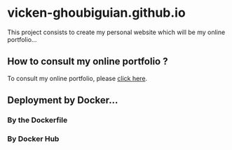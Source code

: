 # vicken-ghoubiguian.github.io

This project consists to create my personal website which will be my online portfolio...

## How to consult my online portfolio ?

To consult my online portfolio, please [click here](https://vicken-ghoubiguian.github.io/).

## Deployment by Docker...

### By the Dockerfile

### By Docker Hub